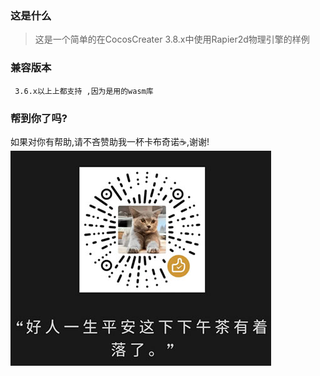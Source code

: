 ### 这是什么
> 这是一个简单的在CocosCreater 3.8.x中使用Rapier2d物理引擎的样例

### 兼容版本
` 3.6.x以上上都支持 ,因为是用的wasm库`



### 帮到你了吗?
如果对你有帮助,请不吝赞助我一杯卡布奇诺☕️,谢谢!  
![myRewardCode](https://github.com/soidaken/flashfin-tipQRcode/blob/main/reward-qrcode-small.jpg)
